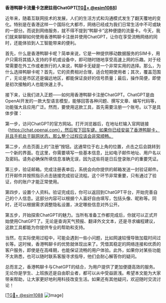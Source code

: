 **香港鸭聊卡流量卡怎麽註冊ChatGPT[[TG💪+ @esim1088](https://t.me/s/esim1088)]**

近年来，随着互联网技术的发展，人们的生活方式和沟通模式发生了翻天覆地的变化。特别是在香港这样一个国际化大都市，网络已经成为我们日常生活中不可或缺的一部分。而说到网络服务，就不得不提到“鸭聊卡”这种便捷的流量卡。今天，我们就来聊聊如何使用香港鸭聊卡注册并使用ChatGPT，让你在享受流畅网络的同时，还能体验到人工智能带来的便利。

首先，什么是香港鸭聊卡呢？简单来说，它是一种提供移动数据服务的SIM卡，用户只需将其插入支持的手机或设备中，即可随时随地享受高速上网的乐趣。对于经常需要在外工作或者旅行的人来说，鸭聊卡无疑是一个非常实用的选择。那么，为什么选择鸭聊卡呢？首先，它的资费相对合理，适合短期使用者；其次，覆盖范围广，无论是市区还是偏远地区，都能保证良好的信号质量；最后，操作简便，即使是初次接触的人也能快速上手。

接下来，让我们进入正题——如何用香港鸭聊卡注册ChatGPT。ChatGPT是由OpenAI开发的一款大型语言模型，能够回答各种问题、撰写文章、编写代码等，功能强大且应用广泛。然而，要使用这款工具，首先需要注册一个账号。以下是具体步骤：

第一步，访问ChatGPT的官方网站。打开浏览器后，在地址栏输入官网链接（https://chat.openai.com），然后按下回车键。如果你已经安装了香港鸭聊卡，并且手机处于联网状态，那么整个过程应该会非常顺畅。

第二步，点击页面上的“注册”按钮。这通常位于右上角的位置，点击之后会跳转到一个新的界面。在这里，你需要填写一些基本信息，比如电子邮件地址、用户名以及密码。请务必确保所填信息准确无误，因为这些将是日后登录账户的重要凭证。

第三步，验证邮箱。完成注册表单后，系统会向你提供的邮箱发送一封验证邮件。打开邮件并按照指示点击链接完成验证流程。这个环节非常重要，只有通过了验证，你的账户才能正常使用。

第四步，设置个人资料。验证完成后，你可以返回到ChatGPT平台，开始完善自己的个人信息。这部分内容可以根据个人喜好自由填写，包括头像、昵称等。同时，还可以根据需求调整隐私设置，决定哪些信息对外公开。

第五步，开始探索ChatGPT的魅力。当所有准备工作都完成后，你就可以正式开始使用ChatGPT了。无论是查询天气预报、翻译外文文本，还是寻求编程建议，这款工具都能为你提供专业的帮助和支持。

当然，在实际使用过程中，可能会遇到一些小问题，比如网速较慢导致加载时间过长等。这时候，香港鸭聊卡的优势就体现出来了。凭借其稳定的网络连接和优质的客户服务，即使是在高峰期，也能保证流畅的用户体验。此外，如果你对某些功能不太熟悉，也可以随时联系客服寻求指导，他们会耐心解答你的疑问。

总而言之，香港鸭聊卡与ChatGPT的结合，为用户提供了更加便捷高效的服务。无论你是学生、上班族还是自由职业者，都可以从中受益匪浅。希望本文能为大家带来帮助，让大家更好地利用科技改变生活。如果还有其他疑问，欢迎随时交流讨论！

[[TG💪+ @esim1088](https://t.me/s/esim1088) ![Image](https://i.postimg.cc/4NQfJmqS/Snipaste-2025-05-13-00-14-12.png)]